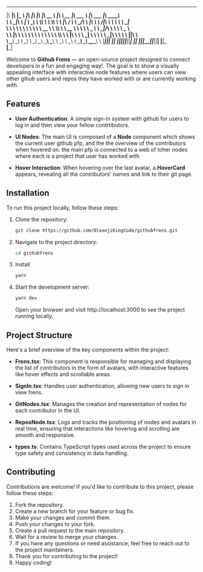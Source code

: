   ________  ___  _________  ___  ___  ___  ___  ________          ________ ________  _______   ________   ________      
|\   ____\|\  \|\___   ___\\  \|\  \|\  \|\  \|\   __  \        |\  _____\\   __  \|\  ___ \ |\   ___  \|\   ____\     
\ \  \___|\ \  \|___ \  \_\ \  \\\  \ \  \\\  \ \  \|\ /_       \ \  \__/\ \  \|\  \ \   __/|\ \  \\ \  \ \  \___|_    
 \ \  \  __\ \  \   \ \  \ \ \   __  \ \  \\\  \ \   __  \       \ \   __\\ \   _  _\ \  \_|/_\ \  \\ \  \ \_____  \   
  \ \  \|\  \ \  \   \ \  \ \ \  \ \  \ \  \\\  \ \  \|\  \       \ \  \_| \ \  \\  \\ \  \_|\ \ \  \\ \  \|____|\  \  
   \ \_______\ \__\   \ \__\ \ \__\ \__\ \_______\ \_______\       \ \__\   \ \__\\ _\\ \_______\ \__\\ \__\____\_\  \ 
    \|_______|\|__|    \|__|  \|__|\|__|\|_______|\|_______|        \|__|    \|__|\|__|\|_______|\|__| \|__|\_________\
                                                                                                           \|_________|
                                                                                                                       
                                                                                                                       

Welcome to **Github Frens** — an open-source project designed to connect developers in a fun and engaging way!. The goal is to show a visually appealing interface with interactive node features where users can view other gihub users and repos they have worked with or are currently working with.

## Features

- **User Authentication**: A simple sign-in system with github for users to log in and then view your fellow contrtibutors.
  
- **UI Nodes**: The main UI is composed of a **Node** component which shows the current user github pfp, and the the overview of the contributors when hovered on. the main pfp is connected to a web of toher nodes where each is a project that user has worked with

- **Hover Interaction**: When hovering over the last avatar, a **HoverCard** appears, revealing all the contributors' names and link to their git page.



## Installation

To run this project locally, follow these steps:

1. Clone the repository:
   ```bash
   git clone https://github.com/OleanjiKingCode/githubfrens.git
   ```
2. Navigate to the project directory:

   ```bash
   cd githubfrens
   ```

3. Install

   ```bash
   yarn 
   ```

4. Start the development server:

   ```bash
   yarn dev
   ```

   Open your browser and visit http://localhost:3000 to see the project running locally.

## Project Structure

Here's a brief overview of the key components within the project:

- **Frens.tsx**: This component is responsible for managing and displaying the list of contributors in the form of avatars, with interactive features like hover effects and scrollable areas.

- **SignIn.tsx**: Handles user authentication, allowing new users to sign in view frens.

- **GitNodes.tsx**: Manages the creation and representation of nodes for each contributor in the UI.

- **ReposNode.tsx**: Logs and tracks the positioning of nodes and avatars in real time, ensuring that interactions like hovering and scrolling are smooth and responsive.

- **types.ts**: Contains TypeScript types used across the project to ensure type safety and consistency in data handling.

## Contributing

Contributions are welcome! If you'd like to contribute to this project, please follow these steps:

1.  Fork the repository.
2.  Create a new branch for your feature or bug fix.
3.  Make your changes and commit them.
4.  Push your changes to your fork.
5.  Create a pull request to the main repository.
6.  Wait for a review to merge your changes.
7.  If you have any questions or need assistance, feel free to reach out to the project maintainers.
8.  Thank you for contributing to the project!
9.  Happy coding!
